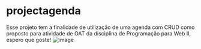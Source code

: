 # projectagenda
 Esse projeto tem a finalidade de utilização de uma agenda com CRUD como proposto para atividade de OAT da disciplina de Programação para Web II, espero que goste!
![image](https://github.com/FernandoGutemberg/projectagenda/assets/91163827/b3dedb1f-5b29-4c61-98ab-78bb4210973f)

